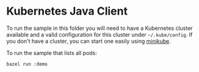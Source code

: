 # Kubernetes Java Client


To run the sample in this folder you will need to have a Kubernetes cluster available and a valid configuration for this cluster under `~/.kube/config`. If you don't have a cluster, you can start one easily using [minikube](https://minikube.sigs.k8s.io/docs/start/).

To run the sample that lists all pods:

```
bazel run :demo
```
